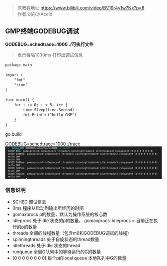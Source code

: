 > 原教程地址:https://www.bilibili.com/video/BV19r4y1w7Nx?p=8 \
> 作者:刘丹冰Aceld
## GMP终端GODEBUG调试

**GODEBUG=schedtrace=1000 ./可执行文件**
> 表示每隔1000ms 打印出调试信息

```
package main

import (
	"fmt"
	"time"
)

func main() {
	for i := 0; i < 5; i++ {
		time.Sleep(time.Second)
		fmt.Println("hello GMP")
	}
}
```

go build

GODEBUG=schedtrace=1000 ./trace
<img style="display: block; margin: 0 auto;" src="../img/godebug.png" alt="" />

### 信息说明

* SCHED 调试信息
* 0ms 程序从启动到输出所经历的时间
* gomaxprocs p的数量，默认为操作系统的核心数
* idleprocs 处于idle 状态的p的数量。 gomaxprocs-idleprocs = 目前正在执行的p的数量
* threads 全部的线程数量（包含m0和GODEBUG调试的线程）
* spinningthreads 处于自旋状态的thread数量
* idlethreads 处于idle 状态的thread
* runqueue 全局G队列中的等待运行的G的数量
* [0 0 0 0 0 0 0 0] 每个p的local queue 本地队列中G的数量